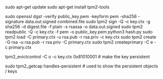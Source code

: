 sudo apt-get update
sudo apt-get install tpm2-tools

sudo openssl dgst -verify public_key.pem -keyform pem -sha256 -signature data.out.signed combined.file
sudo tpm2 sign -Q -c key.ctx -g sha256 -d digest.file -f plain -s rsassa -o data.out.signed
 sudo tpm2 readpublic -Q -c key.ctx -f pem -o public_key.pem 
python3 hash.py 
sudo tpm2 load -C primary.ctx -u rsa.pub -r rsa.priv -c key.ctx
sudo tpm2 create -G rsa -u rsa.pub -r rsa.priv -C primary.ctx
sudo tpm2 createprimary -C e -c primary.ctx

tpm2_evictcontrol -C o -c key.ctx 0x81010001  # make the key persistent

sudo tpm2_getcap handles-persistent  # used to show the persistent objects / keys

